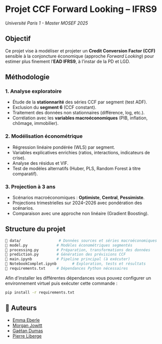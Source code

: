# Projet CCF Forward Looking – IFRS9  
*Université Paris 1 - Master MOSEF 2025*

## Objectif  
Ce projet vise à modéliser et projeter un **Credit Conversion Factor (CCF)** sensible à la conjoncture économique (approche *Forward Looking*) pour estimer plus finement l’**EAD IFRS9**, à l’instar de la PD et LGD.

## Méthodologie

### 1. Analyse exploratoire
- Étude de la **stationnarité** des séries CCF par segment (test ADF).
- Exclusion du **segment 6** (CCF constant).
- Traitement des données non stationnaires (différence, log, etc.).
- Corrélation avec les **variables macroéconomiques** (PIB, inflation, chômage, immobilier).

### 2. Modélisation économétrique
- Régression linéaire pondérée (WLS) par segment.
- Variables explicatives enrichies (ratios, interactions, indicateurs de crise).
- Analyse des résidus et VIF.
- Test de modèles alternatifs (Huber, PLS, Random Forest à titre comparatif).

### 3. Projection à 3 ans
- Scénarios macroéconomiques : **Optimiste**, **Central**, **Pessimiste**.
- Projections trimestrielles sur 2024–2026 avec pondération des scénarios.
- Comparaison avec une approche non linéaire (Gradient Boosting).

## Structure du projet

```bash
📁 data/                 # Données sources et séries macroéconomiques
📄 model.py             # Modèles économétriques segmentés
📄 processing.py        # Préparation, transformations des données
📄 prediction.py        # Génération des prévisions CCF
📄 main.ipynb           # Pipeline principal (à exécuter)
📄 NotebookComplet.ipynb       # Exploration, tests et résultats
📄 requirements.txt     # Dépendances Python nécessaires

```

Afin d'installer les différentes dépendances vous pouvez configurer un environnement virtuel puis exécuter cette commande :
```bash
pip install -r requirements.txt
```

## 👥 Auteurs
- [Emma Eberle](https://github.com/emmaebrl)
- [Morgan Jowitt](https://github.com/morganjowitt)
- [Gaétan Dumas](https://github.com/gaetan250)
- [Pierre Liberge](https://github.com/ton1rvr)


